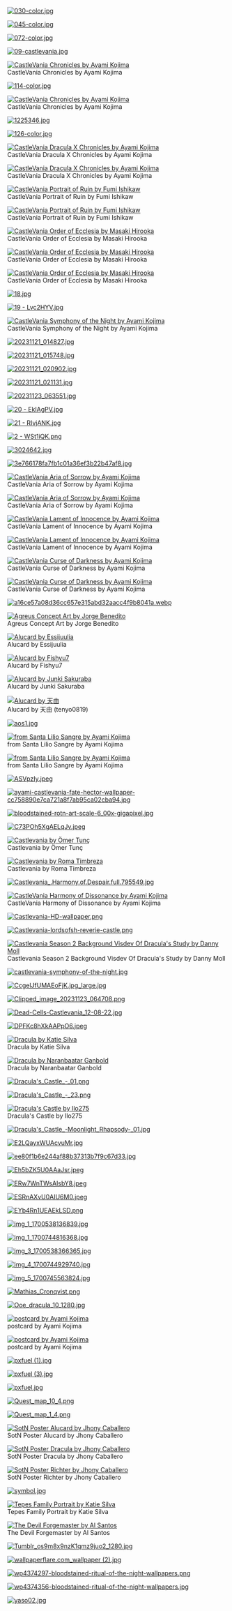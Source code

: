 [![030-color.jpg](030-color.jpg "030-color.jpg")](https://raw.githubusercontent.com/buckmanc/Wallpapers/main/mobile/castlevania/030-color.jpg)

[![045-color.jpg](045-color.jpg "045-color.jpg")](https://raw.githubusercontent.com/buckmanc/Wallpapers/main/mobile/castlevania/045-color.jpg)

[![072-color.jpg](072-color.jpg "072-color.jpg")](https://raw.githubusercontent.com/buckmanc/Wallpapers/main/mobile/castlevania/072-color.jpg)

[![09-castlevania.jpg](09-castlevania.jpg "09-castlevania.jpg")](https://raw.githubusercontent.com/buckmanc/Wallpapers/main/mobile/castlevania/09-castlevania.jpg)

[![CastleVania Chronicles by Ayami Kojima](10%20-%20okWPhCm.png "CastleVania Chronicles by Ayami Kojima")](https://raw.githubusercontent.com/buckmanc/Wallpapers/main/mobile/castlevania/10%20-%20okWPhCm.png)\
CastleVania Chronicles by Ayami Kojima

[![114-color.jpg](114-color.jpg "114-color.jpg")](https://raw.githubusercontent.com/buckmanc/Wallpapers/main/mobile/castlevania/114-color.jpg)

[![CastleVania Chronicles by Ayami Kojima](11%20-%20fKM5QDq.png "CastleVania Chronicles by Ayami Kojima")](https://raw.githubusercontent.com/buckmanc/Wallpapers/main/mobile/castlevania/11%20-%20fKM5QDq.png)\
CastleVania Chronicles by Ayami Kojima

[![1225346.jpg](1225346.jpg "1225346.jpg")](https://raw.githubusercontent.com/buckmanc/Wallpapers/main/mobile/castlevania/1225346.jpg)

[![126-color.jpg](126-color.jpg "126-color.jpg")](https://raw.githubusercontent.com/buckmanc/Wallpapers/main/mobile/castlevania/126-color.jpg)

[![CastleVania Dracula X Chronicles by Ayami Kojima](12%20-%20k4DDwLi.png "CastleVania Dracula X Chronicles by Ayami Kojima")](https://raw.githubusercontent.com/buckmanc/Wallpapers/main/mobile/castlevania/12%20-%20k4DDwLi.png)\
CastleVania Dracula X Chronicles by Ayami Kojima

[![CastleVania Dracula X Chronicles by Ayami Kojima](13%20-%20R1vgp71.png "CastleVania Dracula X Chronicles by Ayami Kojima")](https://raw.githubusercontent.com/buckmanc/Wallpapers/main/mobile/castlevania/13%20-%20R1vgp71.png)\
CastleVania Dracula X Chronicles by Ayami Kojima

[![CastleVania Portrait of Ruin by Fumi Ishikaw](14%20-%20pdydhcq.jpg "CastleVania Portrait of Ruin by Fumi Ishikaw")](https://raw.githubusercontent.com/buckmanc/Wallpapers/main/mobile/castlevania/14%20-%20pdydhcq.jpg)\
CastleVania Portrait of Ruin by Fumi Ishikaw

[![CastleVania Portrait of Ruin by Fumi Ishikaw](15%20-%20NKpvJxO.jpg "CastleVania Portrait of Ruin by Fumi Ishikaw")](https://raw.githubusercontent.com/buckmanc/Wallpapers/main/mobile/castlevania/15%20-%20NKpvJxO.jpg)\
CastleVania Portrait of Ruin by Fumi Ishikaw

[![CastleVania Order of Ecclesia by Masaki Hirooka](16%20-%20uBD0R8V.jpg "CastleVania Order of Ecclesia by Masaki Hirooka")](https://raw.githubusercontent.com/buckmanc/Wallpapers/main/mobile/castlevania/16%20-%20uBD0R8V.jpg)\
CastleVania Order of Ecclesia by Masaki Hirooka

[![CastleVania Order of Ecclesia by Masaki Hirooka](17%20-%209WN4MMr.png "CastleVania Order of Ecclesia by Masaki Hirooka")](https://raw.githubusercontent.com/buckmanc/Wallpapers/main/mobile/castlevania/17%20-%209WN4MMr.png)\
CastleVania Order of Ecclesia by Masaki Hirooka

[![CastleVania Order of Ecclesia by Masaki Hirooka](18%20-%20BcYaTv4.jpg "CastleVania Order of Ecclesia by Masaki Hirooka")](https://raw.githubusercontent.com/buckmanc/Wallpapers/main/mobile/castlevania/18%20-%20BcYaTv4.jpg)\
CastleVania Order of Ecclesia by Masaki Hirooka

[![18.jpg](18.jpg "18.jpg")](https://raw.githubusercontent.com/buckmanc/Wallpapers/main/mobile/castlevania/18.jpg)

[![19 - Lvc2HYV.jpg](19%20-%20Lvc2HYV.jpg "19 - Lvc2HYV.jpg")](https://raw.githubusercontent.com/buckmanc/Wallpapers/main/mobile/castlevania/19%20-%20Lvc2HYV.jpg)

[![CastleVania Symphony of the Night by Ayami Kojima](1%20-%20WyZD3ZS.png "CastleVania Symphony of the Night by Ayami Kojima")](https://raw.githubusercontent.com/buckmanc/Wallpapers/main/mobile/castlevania/1%20-%20WyZD3ZS.png)\
CastleVania Symphony of the Night by Ayami Kojima

[![20231121_014827.jpg](20231121_014827.jpg "20231121_014827.jpg")](https://raw.githubusercontent.com/buckmanc/Wallpapers/main/mobile/castlevania/20231121_014827.jpg)

[![20231121_015748.jpg](20231121_015748.jpg "20231121_015748.jpg")](https://raw.githubusercontent.com/buckmanc/Wallpapers/main/mobile/castlevania/20231121_015748.jpg)

[![20231121_020902.jpg](20231121_020902.jpg "20231121_020902.jpg")](https://raw.githubusercontent.com/buckmanc/Wallpapers/main/mobile/castlevania/20231121_020902.jpg)

[![20231121_021131.jpg](20231121_021131.jpg "20231121_021131.jpg")](https://raw.githubusercontent.com/buckmanc/Wallpapers/main/mobile/castlevania/20231121_021131.jpg)

[![20231123_063551.jpg](20231123_063551.jpg "20231123_063551.jpg")](https://raw.githubusercontent.com/buckmanc/Wallpapers/main/mobile/castlevania/20231123_063551.jpg)

[![20 - EkIAgPV.jpg](20%20-%20EkIAgPV.jpg "20 - EkIAgPV.jpg")](https://raw.githubusercontent.com/buckmanc/Wallpapers/main/mobile/castlevania/20%20-%20EkIAgPV.jpg)

[![21 - RIvjANK.jpg](21%20-%20RIvjANK.jpg "21 - RIvjANK.jpg")](https://raw.githubusercontent.com/buckmanc/Wallpapers/main/mobile/castlevania/21%20-%20RIvjANK.jpg)

[![2 - WSt1iQK.png](2%20-%20WSt1iQK.png "2 - WSt1iQK.png")](https://raw.githubusercontent.com/buckmanc/Wallpapers/main/mobile/castlevania/2%20-%20WSt1iQK.png)

[![3024642.jpg](3024642.jpg "3024642.jpg")](https://raw.githubusercontent.com/buckmanc/Wallpapers/main/mobile/castlevania/3024642.jpg)

[![3e766178fa7fb1c01a36ef3b22b47af8.jpg](3e766178fa7fb1c01a36ef3b22b47af8.jpg "3e766178fa7fb1c01a36ef3b22b47af8.jpg")](https://raw.githubusercontent.com/buckmanc/Wallpapers/main/mobile/castlevania/3e766178fa7fb1c01a36ef3b22b47af8.jpg)

[![CastleVania Aria of Sorrow by Ayami Kojima](4%20-%20GNlBXuj.png "CastleVania Aria of Sorrow by Ayami Kojima")](https://raw.githubusercontent.com/buckmanc/Wallpapers/main/mobile/castlevania/4%20-%20GNlBXuj.png)\
CastleVania Aria of Sorrow by Ayami Kojima

[![CastleVania Aria of Sorrow by Ayami Kojima](5%20-%20tVTVWtU.png "CastleVania Aria of Sorrow by Ayami Kojima")](https://raw.githubusercontent.com/buckmanc/Wallpapers/main/mobile/castlevania/5%20-%20tVTVWtU.png)\
CastleVania Aria of Sorrow by Ayami Kojima

[![CastleVania Lament of Innocence by Ayami Kojima](6%20-%209a6sKUO.jpg "CastleVania Lament of Innocence by Ayami Kojima")](https://raw.githubusercontent.com/buckmanc/Wallpapers/main/mobile/castlevania/6%20-%209a6sKUO.jpg)\
CastleVania Lament of Innocence by Ayami Kojima

[![CastleVania Lament of Innocence by Ayami Kojima](7%20-%20S3MlVy9.png "CastleVania Lament of Innocence by Ayami Kojima")](https://raw.githubusercontent.com/buckmanc/Wallpapers/main/mobile/castlevania/7%20-%20S3MlVy9.png)\
CastleVania Lament of Innocence by Ayami Kojima

[![CastleVania Curse of Darkness by Ayami Kojima](8%20-%20hcr2yAU.jpg "CastleVania Curse of Darkness by Ayami Kojima")](https://raw.githubusercontent.com/buckmanc/Wallpapers/main/mobile/castlevania/8%20-%20hcr2yAU.jpg)\
CastleVania Curse of Darkness by Ayami Kojima

[![CastleVania Curse of Darkness by Ayami Kojima](9%20-%20Cs6igFl.png "CastleVania Curse of Darkness by Ayami Kojima")](https://raw.githubusercontent.com/buckmanc/Wallpapers/main/mobile/castlevania/9%20-%20Cs6igFl.png)\
CastleVania Curse of Darkness by Ayami Kojima

[![a16ce57a08d36cc657e315abd32aacc4f9b8041a.webp](a16ce57a08d36cc657e315abd32aacc4f9b8041a.webp "a16ce57a08d36cc657e315abd32aacc4f9b8041a.webp")](https://raw.githubusercontent.com/buckmanc/Wallpapers/main/mobile/castlevania/a16ce57a08d36cc657e315abd32aacc4f9b8041a.webp)

[![Agreus Concept Art by Jorge Benedito](Agreus%20Concept%20Art%20by%20jorge-benedito.jpg "Agreus Concept Art by Jorge Benedito")](https://raw.githubusercontent.com/buckmanc/Wallpapers/main/mobile/castlevania/Agreus%20Concept%20Art%20by%20jorge-benedito.jpg)\
Agreus Concept Art by Jorge Benedito

[![Alucard by Essijuulia](Alucard%20by%20essijuulia.jpg "Alucard by Essijuulia")](https://raw.githubusercontent.com/buckmanc/Wallpapers/main/mobile/castlevania/Alucard%20by%20essijuulia.jpg)\
Alucard by Essijuulia

[![Alucard by Fishyu7](alucard%20by%20fishyu7.jpg "Alucard by Fishyu7")](https://raw.githubusercontent.com/buckmanc/Wallpapers/main/mobile/castlevania/alucard%20by%20fishyu7.jpg)\
Alucard by Fishyu7

[![Alucard by Junki Sakuraba](Alucard%20by%20Junki%20Sakuraba.jpeg "Alucard by Junki Sakuraba")](https://raw.githubusercontent.com/buckmanc/Wallpapers/main/mobile/castlevania/Alucard%20by%20Junki%20Sakuraba.jpeg)\
Alucard by Junki Sakuraba

[![Alucard by 天由 ](alucard_by_天由_(tenyo0819).jpg "Alucard by 天由 ")](https://raw.githubusercontent.com/buckmanc/Wallpapers/main/mobile/castlevania/alucard_by_天由_(tenyo0819).jpg)\
Alucard by 天由 (tenyo0819)

[![aos1.jpg](aos1.jpg "aos1.jpg")](https://raw.githubusercontent.com/buckmanc/Wallpapers/main/mobile/castlevania/aos1.jpg)

[![from Santa Lilio Sangre by Ayami Kojima](artbook21.jpg "from Santa Lilio Sangre by Ayami Kojima")](https://raw.githubusercontent.com/buckmanc/Wallpapers/main/mobile/castlevania/artbook21.jpg)\
from Santa Lilio Sangre by Ayami Kojima

[![from Santa Lilio Sangre by Ayami Kojima](artbook26.jpg "from Santa Lilio Sangre by Ayami Kojima")](https://raw.githubusercontent.com/buckmanc/Wallpapers/main/mobile/castlevania/artbook26.jpg)\
from Santa Lilio Sangre by Ayami Kojima

[![ASVpzIy.jpeg](ASVpzIy.jpeg "ASVpzIy.jpeg")](https://raw.githubusercontent.com/buckmanc/Wallpapers/main/mobile/castlevania/ASVpzIy.jpeg)

[![ayami-castlevania-fate-hector-wallpaper-cc758890e7ca721a8f7ab95ca02cba94.jpg](ayami-castlevania-fate-hector-wallpaper-cc758890e7ca721a8f7ab95ca02cba94.jpg "ayami-castlevania-fate-hector-wallpaper-cc758890e7ca721a8f7ab95ca02cba94.jpg")](https://raw.githubusercontent.com/buckmanc/Wallpapers/main/mobile/castlevania/ayami-castlevania-fate-hector-wallpaper-cc758890e7ca721a8f7ab95ca02cba94.jpg)

[![bloodstained-rotn-art-scale-6_00x-gigapixel.jpg](bloodstained-rotn-art-scale-6_00x-gigapixel.jpg "bloodstained-rotn-art-scale-6_00x-gigapixel.jpg")](https://raw.githubusercontent.com/buckmanc/Wallpapers/main/mobile/castlevania/bloodstained-rotn-art-scale-6_00x-gigapixel.jpg)

[![C73POh5XgAELqJv.jpeg](C73POh5XgAELqJv.jpeg "C73POh5XgAELqJv.jpeg")](https://raw.githubusercontent.com/buckmanc/Wallpapers/main/mobile/castlevania/C73POh5XgAELqJv.jpeg)

[![Castlevania by Ömer Tunç](Castlevania%20by%20ömer%20tunç.jpg "Castlevania by Ömer Tunç")](https://raw.githubusercontent.com/buckmanc/Wallpapers/main/mobile/castlevania/Castlevania%20by%20ömer%20tunç.jpg)\
Castlevania by Ömer Tunç

[![Castlevania by Roma Timbreza](castlevania-by-roma-timbreza.jpg "Castlevania by Roma Timbreza")](https://raw.githubusercontent.com/buckmanc/Wallpapers/main/mobile/castlevania/castlevania-by-roma-timbreza.jpg)\
Castlevania by Roma Timbreza

[![Castlevania_.Harmony.of.Despair.full.795549.jpg](Castlevania_.Harmony.of.Despair.full.795549.jpg "Castlevania_.Harmony.of.Despair.full.795549.jpg")](https://raw.githubusercontent.com/buckmanc/Wallpapers/main/mobile/castlevania/Castlevania_.Harmony.of.Despair.full.795549.jpg)

[![CastleVania Harmony of Dissonance by Ayami Kojima](castlevania-harmony-of-dissonance.jpg "CastleVania Harmony of Dissonance by Ayami Kojima")](https://raw.githubusercontent.com/buckmanc/Wallpapers/main/mobile/castlevania/castlevania-harmony-of-dissonance.jpg)\
CastleVania Harmony of Dissonance by Ayami Kojima

[![Castlevania-HD-wallpaper.png](Castlevania-HD-wallpaper.png "Castlevania-HD-wallpaper.png")](https://raw.githubusercontent.com/buckmanc/Wallpapers/main/mobile/castlevania/Castlevania-HD-wallpaper.png)

[![Castlevania-lordsofsh-reverie-castle.png](Castlevania-lordsofsh-reverie-castle.png "Castlevania-lordsofsh-reverie-castle.png")](https://raw.githubusercontent.com/buckmanc/Wallpapers/main/mobile/castlevania/Castlevania-lordsofsh-reverie-castle.png)

[![Castlevania Season 2 Background  Visdev Of Dracula's Study by Danny Moll](Castlevania_Season_2_Background-_Visdev_of_Dracula's_Study_by_Danny_Moll.jpg "Castlevania Season 2 Background  Visdev Of Dracula's Study by Danny Moll")](https://raw.githubusercontent.com/buckmanc/Wallpapers/main/mobile/castlevania/Castlevania_Season_2_Background-_Visdev_of_Dracula's_Study_by_Danny_Moll.jpg)\
Castlevania Season 2 Background  Visdev Of Dracula's Study by Danny Moll

[![castlevania-symphony-of-the-night.jpg](castlevania-symphony-of-the-night.jpg "castlevania-symphony-of-the-night.jpg")](https://raw.githubusercontent.com/buckmanc/Wallpapers/main/mobile/castlevania/castlevania-symphony-of-the-night.jpg)

[![CcgelJfUMAEoFjK.jpg_large.jpg](CcgelJfUMAEoFjK.jpg_large.jpg "CcgelJfUMAEoFjK.jpg_large.jpg")](https://raw.githubusercontent.com/buckmanc/Wallpapers/main/mobile/castlevania/CcgelJfUMAEoFjK.jpg_large.jpg)

[![Clipped_image_20231123_064708.png](Clipped_image_20231123_064708.png "Clipped_image_20231123_064708.png")](https://raw.githubusercontent.com/buckmanc/Wallpapers/main/mobile/castlevania/Clipped_image_20231123_064708.png)

[![Dead-Cells-Castlevania_12-08-22.jpg](Dead-Cells-Castlevania_12-08-22.jpg "Dead-Cells-Castlevania_12-08-22.jpg")](https://raw.githubusercontent.com/buckmanc/Wallpapers/main/mobile/castlevania/Dead-Cells-Castlevania_12-08-22.jpg)

[![DPFKc8hXkAAPpO6.jpeg](DPFKc8hXkAAPpO6.jpeg "DPFKc8hXkAAPpO6.jpeg")](https://raw.githubusercontent.com/buckmanc/Wallpapers/main/mobile/castlevania/DPFKc8hXkAAPpO6.jpeg)

[![Dracula by Katie Silva](Dracula_by_katie_silva.jpg "Dracula by Katie Silva")](https://raw.githubusercontent.com/buckmanc/Wallpapers/main/mobile/castlevania/Dracula_by_katie_silva.jpg)\
Dracula by Katie Silva

[![Dracula by Naranbaatar Ganbold](dracula%20by%20naranbaatar-ganbold.jpg "Dracula by Naranbaatar Ganbold")](https://raw.githubusercontent.com/buckmanc/Wallpapers/main/mobile/castlevania/dracula%20by%20naranbaatar-ganbold.jpg)\
Dracula by Naranbaatar Ganbold

[![Dracula's_Castle_-_01.png](Dracula's_Castle_-_01.png "Dracula's_Castle_-_01.png")](https://raw.githubusercontent.com/buckmanc/Wallpapers/main/mobile/castlevania/Dracula's_Castle_-_01.png)

[![Dracula's_Castle_-_23.png](Dracula's_Castle_-_23.png "Dracula's_Castle_-_23.png")](https://raw.githubusercontent.com/buckmanc/Wallpapers/main/mobile/castlevania/Dracula's_Castle_-_23.png)

[![Dracula's Castle by Ilo275](Dracula's%20Castle%20by%20ilo275.jpg "Dracula's Castle by Ilo275")](https://raw.githubusercontent.com/buckmanc/Wallpapers/main/mobile/castlevania/Dracula's%20Castle%20by%20ilo275.jpg)\
Dracula's Castle by Ilo275

[![Dracula's_Castle_-_Moonlight_Rhapsody_-_01.jpg](Dracula's_Castle_-_Moonlight_Rhapsody_-_01.jpg "Dracula's_Castle_-_Moonlight_Rhapsody_-_01.jpg")](https://raw.githubusercontent.com/buckmanc/Wallpapers/main/mobile/castlevania/Dracula's_Castle_-_Moonlight_Rhapsody_-_01.jpg)

[![E2LQayxWUAcvuMr.jpg](E2LQayxWUAcvuMr.jpg "E2LQayxWUAcvuMr.jpg")](https://raw.githubusercontent.com/buckmanc/Wallpapers/main/mobile/castlevania/E2LQayxWUAcvuMr.jpg)

[![ee80f1b6e244af88b37313b7f9c67d33.jpg](ee80f1b6e244af88b37313b7f9c67d33.jpg "ee80f1b6e244af88b37313b7f9c67d33.jpg")](https://raw.githubusercontent.com/buckmanc/Wallpapers/main/mobile/castlevania/ee80f1b6e244af88b37313b7f9c67d33.jpg)

[![Eh5bZK5U0AAaJsr.jpeg](Eh5bZK5U0AAaJsr.jpeg "Eh5bZK5U0AAaJsr.jpeg")](https://raw.githubusercontent.com/buckmanc/Wallpapers/main/mobile/castlevania/Eh5bZK5U0AAaJsr.jpeg)

[![ERw7WnTWsAIsbY8.jpeg](ERw7WnTWsAIsbY8.jpeg "ERw7WnTWsAIsbY8.jpeg")](https://raw.githubusercontent.com/buckmanc/Wallpapers/main/mobile/castlevania/ERw7WnTWsAIsbY8.jpeg)

[![ESRnAXvU0AIU6M0.jpeg](ESRnAXvU0AIU6M0.jpeg "ESRnAXvU0AIU6M0.jpeg")](https://raw.githubusercontent.com/buckmanc/Wallpapers/main/mobile/castlevania/ESRnAXvU0AIU6M0.jpeg)

[![EYb4Rn1UEAEkLSD.png](EYb4Rn1UEAEkLSD.png "EYb4Rn1UEAEkLSD.png")](https://raw.githubusercontent.com/buckmanc/Wallpapers/main/mobile/castlevania/EYb4Rn1UEAEkLSD.png)

[![img_1_1700538136839.jpg](img_1_1700538136839.jpg "img_1_1700538136839.jpg")](https://raw.githubusercontent.com/buckmanc/Wallpapers/main/mobile/castlevania/img_1_1700538136839.jpg)

[![img_1_1700744816368.jpg](img_1_1700744816368.jpg "img_1_1700744816368.jpg")](https://raw.githubusercontent.com/buckmanc/Wallpapers/main/mobile/castlevania/img_1_1700744816368.jpg)

[![img_3_1700538366365.jpg](img_3_1700538366365.jpg "img_3_1700538366365.jpg")](https://raw.githubusercontent.com/buckmanc/Wallpapers/main/mobile/castlevania/img_3_1700538366365.jpg)

[![img_4_1700744929740.jpg](img_4_1700744929740.jpg "img_4_1700744929740.jpg")](https://raw.githubusercontent.com/buckmanc/Wallpapers/main/mobile/castlevania/img_4_1700744929740.jpg)

[![img_5_1700745563824.jpg](img_5_1700745563824.jpg "img_5_1700745563824.jpg")](https://raw.githubusercontent.com/buckmanc/Wallpapers/main/mobile/castlevania/img_5_1700745563824.jpg)

[![Mathias_Cronqvist.png](Mathias_Cronqvist.png "Mathias_Cronqvist.png")](https://raw.githubusercontent.com/buckmanc/Wallpapers/main/mobile/castlevania/Mathias_Cronqvist.png)

[![Ooe_dracula_10_1280.jpg](Ooe_dracula_10_1280.jpg "Ooe_dracula_10_1280.jpg")](https://raw.githubusercontent.com/buckmanc/Wallpapers/main/mobile/castlevania/Ooe_dracula_10_1280.jpg)

[![postcard by Ayami Kojima](postcard01.jpg "postcard by Ayami Kojima")](https://raw.githubusercontent.com/buckmanc/Wallpapers/main/mobile/castlevania/postcard01.jpg)\
postcard by Ayami Kojima

[![postcard by Ayami Kojima](postcard02.jpg "postcard by Ayami Kojima")](https://raw.githubusercontent.com/buckmanc/Wallpapers/main/mobile/castlevania/postcard02.jpg)\
postcard by Ayami Kojima

[![pxfuel (1).jpg](pxfuel%20(1).jpg "pxfuel (1).jpg")](https://raw.githubusercontent.com/buckmanc/Wallpapers/main/mobile/castlevania/pxfuel%20(1).jpg)

[![pxfuel (3).jpg](pxfuel%20(3).jpg "pxfuel (3).jpg")](https://raw.githubusercontent.com/buckmanc/Wallpapers/main/mobile/castlevania/pxfuel%20(3).jpg)

[![pxfuel.jpg](pxfuel.jpg "pxfuel.jpg")](https://raw.githubusercontent.com/buckmanc/Wallpapers/main/mobile/castlevania/pxfuel.jpg)

[![Quest_map_10_4.png](Quest_map_10_4.png "Quest_map_10_4.png")](https://raw.githubusercontent.com/buckmanc/Wallpapers/main/mobile/castlevania/Quest_map_10_4.png)

[![Quest_map_1_4.png](Quest_map_1_4.png "Quest_map_1_4.png")](https://raw.githubusercontent.com/buckmanc/Wallpapers/main/mobile/castlevania/Quest_map_1_4.png)

[![SotN Poster   Alucard by Jhony Caballero](SotN%20Poster%20-%20Alucard%20by%20Jhony%20Caballero.jpg "SotN Poster   Alucard by Jhony Caballero")](https://raw.githubusercontent.com/buckmanc/Wallpapers/main/mobile/castlevania/SotN%20Poster%20-%20Alucard%20by%20Jhony%20Caballero.jpg)\
SotN Poster   Alucard by Jhony Caballero

[![SotN Poster   Dracula by Jhony Caballero](SotN%20Poster%20-%20Dracula%20by%20Jhony%20Caballero.jpg "SotN Poster   Dracula by Jhony Caballero")](https://raw.githubusercontent.com/buckmanc/Wallpapers/main/mobile/castlevania/SotN%20Poster%20-%20Dracula%20by%20Jhony%20Caballero.jpg)\
SotN Poster   Dracula by Jhony Caballero

[![SotN Poster   Richter by Jhony Caballero](SotN%20Poster%20-%20Richter%20by%20Jhony%20Caballero.jpg "SotN Poster   Richter by Jhony Caballero")](https://raw.githubusercontent.com/buckmanc/Wallpapers/main/mobile/castlevania/SotN%20Poster%20-%20Richter%20by%20Jhony%20Caballero.jpg)\
SotN Poster   Richter by Jhony Caballero

[![symbol.jpg](symbol.jpg "symbol.jpg")](https://raw.githubusercontent.com/buckmanc/Wallpapers/main/mobile/castlevania/symbol.jpg)

[![Tepes Family Portrait by Katie Silva](Tepes_Family_Portrait_by_Katie_Silva.png "Tepes Family Portrait by Katie Silva")](https://raw.githubusercontent.com/buckmanc/Wallpapers/main/mobile/castlevania/Tepes_Family_Portrait_by_Katie_Silva.png)\
Tepes Family Portrait by Katie Silva

[![The Devil Forgemaster by Al Santos](The%20Devil%20Forgemaster%20by%20Al%20Santos.jpg "The Devil Forgemaster by Al Santos")](https://raw.githubusercontent.com/buckmanc/Wallpapers/main/mobile/castlevania/The%20Devil%20Forgemaster%20by%20Al%20Santos.jpg)\
The Devil Forgemaster by Al Santos

[![Tumblr_os9m8x9nzK1qmz9juo2_1280.jpg](Tumblr_os9m8x9nzK1qmz9juo2_1280.jpg "Tumblr_os9m8x9nzK1qmz9juo2_1280.jpg")](https://raw.githubusercontent.com/buckmanc/Wallpapers/main/mobile/castlevania/Tumblr_os9m8x9nzK1qmz9juo2_1280.jpg)

[![wallpaperflare.com_wallpaper (2).jpg](wallpaperflare.com_wallpaper%20(2).jpg "wallpaperflare.com_wallpaper (2).jpg")](https://raw.githubusercontent.com/buckmanc/Wallpapers/main/mobile/castlevania/wallpaperflare.com_wallpaper%20(2).jpg)

[![wp4374297-bloodstained-ritual-of-the-night-wallpapers.png](wp4374297-bloodstained-ritual-of-the-night-wallpapers.png "wp4374297-bloodstained-ritual-of-the-night-wallpapers.png")](https://raw.githubusercontent.com/buckmanc/Wallpapers/main/mobile/castlevania/wp4374297-bloodstained-ritual-of-the-night-wallpapers.png)

[![wp4374356-bloodstained-ritual-of-the-night-wallpapers.jpg](wp4374356-bloodstained-ritual-of-the-night-wallpapers.jpg "wp4374356-bloodstained-ritual-of-the-night-wallpapers.jpg")](https://raw.githubusercontent.com/buckmanc/Wallpapers/main/mobile/castlevania/wp4374356-bloodstained-ritual-of-the-night-wallpapers.jpg)

[![yaso02.jpg](yaso02.jpg "yaso02.jpg")](https://raw.githubusercontent.com/buckmanc/Wallpapers/main/mobile/castlevania/yaso02.jpg)

